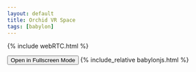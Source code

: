 ```yaml
---
layout: default
title: Orchid VR Space
tags: [babylon]
---
```


{% include webRTC.html %}

<button onclick="openFullscreen();">Open in Fullscreen Mode</button>
{% include_relative babylonjs.html %}
